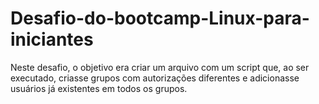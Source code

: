 # Desafio-do-bootcamp-Linux-para-iniciantes
Neste desafio, o objetivo era criar um arquivo com um script que, ao ser executado, criasse grupos com autorizações diferentes e adicionasse usuários já existentes em todos os grupos.

